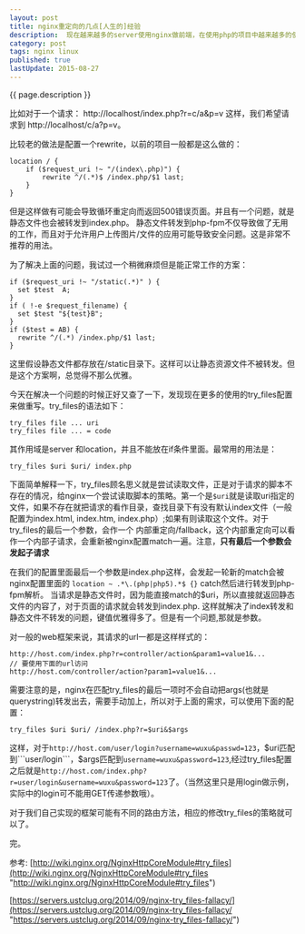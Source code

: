 ```yaml
---
layout: post
title: nginx重定向的几点[人生的]经验
description:  现在越来越多的server使用nginx做前端，在使用php的项目中越来越多的使用单一入口文件，而且很多时候希望隐藏这个入口文件，生成一个漂亮而简洁的url。以前在apache下是使用一个独立的rewrite模块，或者使用.htaccess文件实现重定向，nginx中需要小小的配置一下。
category: post
tags: nginx linux
published: true
lastUpdate: 2015-08-27
---
```


{{ page.description }}

比如对于一个请求： http://localhost/index.php?r=c/a&p=v 这样，我们希望请求到 http://localhost/c/a?p=v。

比较老的做法是配置一个rewrite，以前的项目一般都是这么做的：

```
location / {
	if ($request_uri !~ "/(index\.php)") {
        rewrite ^/(.*)$ /index.php/$1 last;
    }
}
```
但是这样做有可能会导致循环重定向而返回500错误页面。并且有一个问题，就是静态文件也会被转发到index.php。
静态文件转发到php-fpm不仅导致做了无用的工作，而且对于允许用户上传图片/文件的应用可能导致安全问题。这是非常不推荐的用法。

为了解决上面的问题，我试过一个稍微麻烦但是能正常工作的方案：

```
if ($request_uri !~ "/static(.*)" ) {
  set $test  A;
} 
if ( !-e $request_filename) {
  set $test "${test}B";
} 
if ($test = AB) {
  rewrite ^/(.*) /index.php/$1 last;
}
```
这里假设静态文件都存放在/static目录下。这样可以让静态资源文件不被转发。但是这个方案啊，总觉得不那么优雅。

今天在解决一个问题的时候正好又查了一下，发现现在更多的使用的try_files配置来做重写。try_files的语法如下：

```
try_files file ... uri
try_files file ... = code
```
其作用域是server 和location，并且不能放在if条件里面。最常用的用法是：

```
try_files $uri $uri/ index.php
```
下面简单解释一下，try_files顾名思义就是尝试读取文件，正是对于请求的脚本不存在的情况，给nginx一个尝试读取脚本的策略。第一个是```$uri```就是读取uri指定的文件，如果不存在就把请求的看作目录，查找目录下有没有默认index文件（一般配置为index.html, index.htm, index.php）;如果有则读取这个文件。对于try_files的最后一个参数，会作一个 内部重定向/fallback，这个内部重定向可以看作一个内部子请求，会重新被nginx配置match一遍。注意，**只有最后一个参数会发起子请求**

在我们的配置里面最后一个参数是index.php这样，会发起一轮新的match会被nginx配置里面的 ```location ~ .*\.(php|php5).*$ {}``` catch然后进行转发到php-fpm解析。
当请求是静态文件时，因为能直接match的$uri，所以直接就返回静态文件的内容了，对于页面的请求就会转发到index.php.
这样就解决了index转发和静态文件不转发的问题，键值优雅得多了。但是有一个问题,那就是参数。

对一般的web框架来说，其请求的url一都是这样样式的：

```
http://host.com/index.php?r=controller/action&param1=value1&...
// 要使用下面的url访问
http://host.com/controller/action?param1=value1&...
```
需要注意的是，nginx在匹配try_files的最后一项时不会自动把args(也就是querystring)转发出去，需要手动加上，所以对于上面的需求，可以使用下面的配置：

```
try_files $uri $uri/ /index.php?r=$uri&$args
```
这样，对于```http://host.com/user/login?username=wuxu&passwd=123```，$uri匹配到```user/login```，$args匹配到```username=wuxu&password=123```,经过try_files配置之后就是```http://host.com/index.php?r=user/login&username=wuxu&password=123```了。（当然这里只是用login做示例，实际中的login可不能用GET传递参数哦）。

对于我们自己实现的框架可能有不同的路由方法，相应的修改try_files的策略就可以了。

完。

参考: 
[http://wiki.nginx.org/NginxHttpCoreModule#try_files](http://wiki.nginx.org/NginxHttpCoreModule#try_files "http://wiki.nginx.org/NginxHttpCoreModule#try_files")

[https://servers.ustclug.org/2014/09/nginx-try_files-fallacy/](https://servers.ustclug.org/2014/09/nginx-try_files-fallacy/ "https://servers.ustclug.org/2014/09/nginx-try_files-fallacy/")
